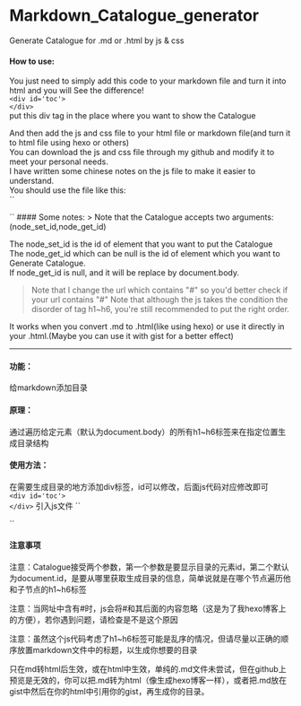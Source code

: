 # Markdown_Catalogue_generator
Generate Catalogue for .md or .html by js &amp; css
#### How to use:     
You just need to simply add this code to your markdown file and turn it into html and you will See the difference!    
``<div id='toc'>``      
``</div>``    
put this div tag in the place where you want to show the Catalogue

And then add the js and css file to your html file or markdown file(and turn it to html file using hexo or others)    
You can download the js and css file through my github and modify it to meet your personal needs.    
I have written some chinese notes on the js file to make it easier to understand.    
You should use the file like this:     
``<script src="Catalogue.js"></script>     
<link href="Catalogue.css" rel="stylesheet">     
<script type="text/javascript">     
	new Catalogue('toc');     
</script>``   
#### Some notes:     
> Note that the Catalogue accepts two arguments:(node_set_id,node_get_id)     

The node_set_id is the id of element that you want to put the Catalogue     
The node_get_id which can be null is the id of element which you want to Generate Catalogue.     
If node_get_id is null, and it will be replace by document.body.     
> Note that I change the url which contains "#" so you'd better check if your url contains "#"
> Note that although the js takes the condition the disorder of tag h1~h6, you're still recommended to put the right order.

It works when you convert .md to .html(like using hexo) or use it directly in your .html.(Maybe you can use it with gist for a better effect)

---     
#### 功能：     
给markdown添加目录
#### 原理：      
通过遍历给定元素（默认为document.body）的所有h1~h6标签来在指定位置生成目录结构     
#### 使用方法：          
在需要生成目录的地方添加div标签，id可以修改，后面js代码对应修改即可      
``<div id='toc'>``       
``</div>``
引入js文件
``<script src="Catalogue.js"></script>     
<link href="Catalogue.css" rel="stylesheet">     
<script type="text/javascript">     
	new Catalogue('toc');     
</script>``     

#### 注意事项     
注意：Catalogue接受两个参数，第一个参数是要显示目录的元素id，第二个默认为document.id，是要从哪里获取生成目录的信息，简单说就是在哪个节点遍历他和子节点的h1~h6标签     

注意：当网址中含有#时，js会将#和其后面的内容忽略（这是为了我hexo博客上的方便），若你遇到问题，请检查是不是这个原因        

注意：虽然这个js代码考虑了h1~h6标签可能是乱序的情况，但请尽量以正确的顺序放置markdown文件中的标题，以生成你想要的目录

只在md转html后生效，或在html中生效，单纯的.md文件未尝试，但在github上预览是无效的，你可以把.md转为html（像生成hexo博客一样），或者把.md放在gist中然后在你的html中引用你的gist，再生成你的目录。
